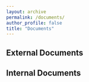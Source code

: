 ```yaml
---
layout: archive
permalink: /documents/
author_profile: false
title: "Documents"
---
```


## External Documents

## Internal Documents